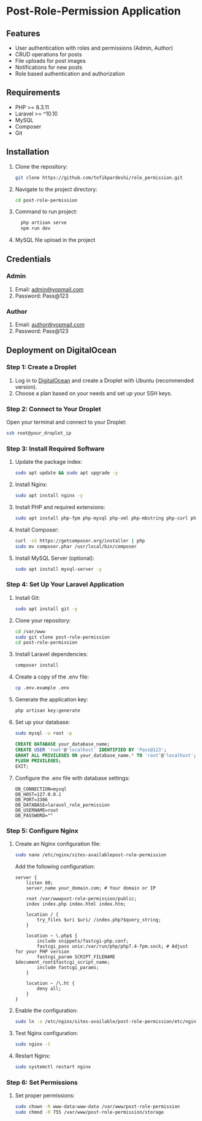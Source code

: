 # Post-Role-Permission Application

## Features

-   User authentication with roles and permissions (Admin, Author)
-   CRUD operations for posts
-   File uploads for post images
-   Notifications for new posts
-   Role based authentication and authorization

## Requirements

-   PHP >= 8.3.11
-   Laravel >= ^10.10
-   MySQL
-   Composer
-   Git

## Installation

1. Clone the repository:

    ```bash
    git clone https://github.com/tofikpardeshi/role_permission.git
    ```

2. Navigate to the project directory:

    ```bash
    cd post-role-permission
    ```

3. Command to run project:

    ```bash
      php artisan serve
      npm run dev
    ```

4. MySQL file upload in the project

## Credentials

### Admin

1. Email: admin@yopmail.com
2. Password: Pass@123

### Author

1. Email: author@yopmail.com
2. Password: Pass@123

## Deployment on DigitalOcean

### Step 1: Create a Droplet

1. Log in to [DigitalOcean](https://www.digitalocean.com/) and create a Droplet with Ubuntu (recommended version).
2. Choose a plan based on your needs and set up your SSH keys.

### Step 2: Connect to Your Droplet

Open your terminal and connect to your Droplet:

```bash
ssh root@your_droplet_ip
```

### Step 3: Install Required Software

1. Update the package index:

    ```bash
    sudo apt update && sudo apt upgrade -y
    ```

2. Install Nginx:

    ```bash
    sudo apt install nginx -y
    ```

3. Install PHP and required extensions:

    ```bash
    sudo apt install php-fpm php-mysql php-xml php-mbstring php-curl php-zip php-cli unzip -y
    ```

4. Install Composer:

    ```bash
    curl -sS https://getcomposer.org/installer | php
    sudo mv composer.phar /usr/local/bin/composer
    ```

5. Install MySQL Server (optional):
    ```bash
    sudo apt install mysql-server -y
    ```

### Step 4: Set Up Your Laravel Application

1. Install Git:

    ```bash
    sudo apt install git -y
    ```

2. Clone your repository:

    ```bash
    cd /var/www
    sudo git clone post-role-permission
    cd post-role-permission
    ```

3. Install Laravel dependencies:

    ```bash
    composer install
    ```

4. Create a copy of the .env file:

    ```bash
    cp .env.example .env
    ```

5. Generate the application key:

    ```bash
    php artisan key:generate
    ```

6. Set up your database:

    ```bash
    sudo mysql -u root -p
    ```

    ```sql
    CREATE DATABASE your_database_name;
    CREATE USER 'root'@'localhost' IDENTIFIED BY 'Pass@123';
    GRANT ALL PRIVILEGES ON your_database_name.* TO 'root'@'localhost';
    FLUSH PRIVILEGES;
    EXIT;
    ```

7. Configure the .env file with database settings:

    ```plaintext
    DB_CONNECTION=mysql
    DB_HOST=127.0.0.1
    DB_PORT=3306
    DB_DATABASE=laravel_role_permission
    DB_USERNAME=root
    DB_PASSWORD=""
    ```

### Step 5: Configure Nginx

1. Create an Nginx configuration file:

    ```bash
    sudo nano /etc/nginx/sites-availablepost-role-permission
    ```

    Add the following configuration:

    ```nginx
    server {
        listen 80;
        server_name your_domain.com; # Your domain or IP

        root /var/wwwpost-role-permission/public;
        index index.php index.html index.htm;

        location / {
            try_files $uri $uri/ /index.php?$query_string;
        }

        location ~ \.php$ {
            include snippets/fastcgi-php.conf;
            fastcgi_pass unix:/var/run/php/php7.4-fpm.sock; # Adjust for your PHP version
            fastcgi_param SCRIPT_FILENAME $document_root$fastcgi_script_name;
            include fastcgi_params;
        }

        location ~ /\.ht {
            deny all;
        }
    }
    ```

2. Enable the configuration:

    ```bash
    sudo ln -s /etc/nginx/sites-available/post-role-permission/etc/nginx/sites-enabled/
    ```

3. Test Nginx configuration:

    ```bash
    sudo nginx -t
    ```

4. Restart Nginx:
    ```bash
    sudo systemctl restart nginx
    ```

### Step 6: Set Permissions

1. Set proper permissions:
    ```bash
    sudo chown -R www-data:www-data /var/www/post-role-permission
    sudo chmod -R 755 /var/www/post-role-permission/storage
    ```

